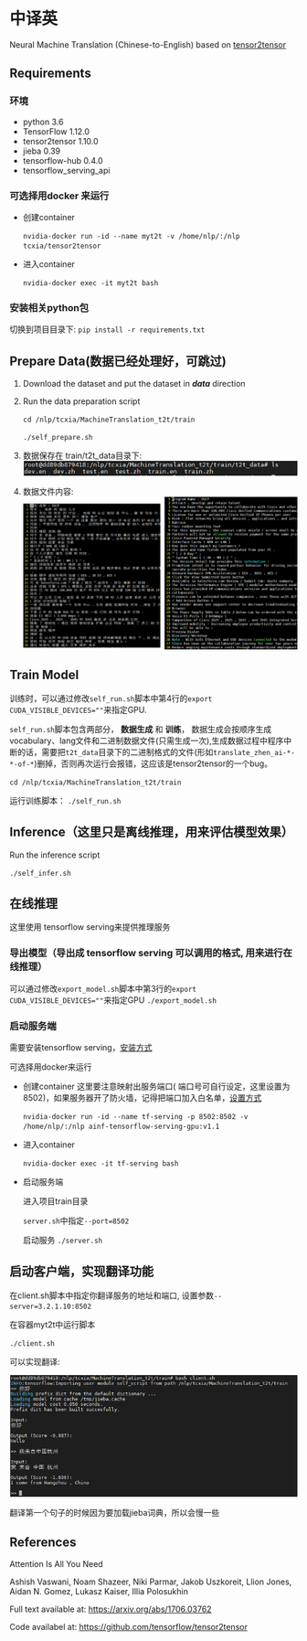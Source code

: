 # 中译英

Neural Machine Translation (Chinese-to-English) based on [tensor2tensor](https://github.com/tensorflow/tensor2tensor)

## Requirements

### 环境
- python 3.6
- TensorFlow 1.12.0
- tensor2tensor 1.10.0
- jieba 0.39
- tensorflow-hub 0.4.0
- tensorflow_serving_api

### 可选择用docker 来运行
 - 创建container

   `nvidia-docker run -id --name myt2t -v /home/nlp/:/nlp tcxia/tensor2tensor`
 
 - 进入container

   `nvidia-docker exec -it myt2t bash`
 
### 安装相关python包
 切换到项目目录下:
 `pip install -r requirements.txt`

## Prepare Data(数据已经处理好，可跳过)
1. Download the dataset and put the dataset in ***data*** direction
2. Run the data preparation script
    
    `cd /nlp/tcxia/MachineTranslation_t2t/train`
    
    `./self_prepare.sh`
    
3. 数据保存在 train/t2t_data目录下:
![image](https://github.com/tcxdgit/MachineTranslation_t2t/raw/master/images/t2t_data.PNG)
    
4. 数据文件内容:
![image](https://github.com/tcxdgit/MachineTranslation_t2t/raw/master/images/corpus_zhen.png)
    
## Train Model
训练时，可以通过修改`self_run.sh`脚本中第4行的`export CUDA_VISIBLE_DEVICES=""`来指定GPU.

`self_run.sh`脚本包含两部分， **数据生成** 和 **训练**， 数据生成会按顺序生成vocabulary、lang文件和二进制数据文件(只需生成一次),生成数据过程中程序中断的话，需要把`t2t_data`目录下的二进制格式的文件(形如`translate_zhen_ai-*-*-of-*`)删掉，否则再次运行会报错，这应该是tensor2tensor的一个bug。

`cd /nlp/tcxia/MachineTranslation_t2t/train`

运行训练脚本：
`./self_run.sh` 


## Inference（这里只是离线推理，用来评估模型效果）
Run the inference script

`./self_infer.sh` 

## 在线推理

这里使用 tensorflow serving来提供推理服务

### 导出模型（导出成 tensorflow serving 可以调用的格式, 用来进行在线推理）

可以通过修改`export_model.sh`脚本中第3行的`export CUDA_VISIBLE_DEVICES=""`来指定GPU
`./export_model.sh`

### 启动服务端
需要安装tensorflow serving，[安装方式](https://github.com/tensorflow/serving/blob/master/tensorflow_serving/g3doc/setup.md)

 可选择用docker来运行
 - 创建container
 这里要注意映射出服务端口( 端口号可自行设定，这里设置为8502)，如果服务器开了防火墙，记得把端口加入白名单，[设置方式](https://www.cnblogs.com/zl1991/p/10531726.html)
 
   `nvidia-docker run -id --name tf-serving -p 8502:8502 -v /home/nlp/:/nlp ainf-tensorflow-serving-gpu:v1.1`
 
 - 进入container

   `nvidia-docker exec -it tf-serving bash`
  
 - 启动服务端
 
    进入项目train目录
    
   `server.sh`中指定`--port=8502`
  
   启动服务
   `./server.sh`

## 启动客户端，实现翻译功能
   在client.sh脚本中指定你翻译服务的地址和端口, 设置参数`--server=3.2.1.10:8502` 

   在容器myt2t中运行脚本

   `./client.sh`
   
   可以实现翻译:
   
   ![image](https://github.com/tcxdgit/MachineTranslation_t2t/raw/master/images/translation.PNG)

   翻译第一个句子的时候因为要加载jieba词典，所以会慢一些
  
## References

Attention Is All You Need

Ashish Vaswani, Noam Shazeer, Niki Parmar, Jakob Uszkoreit, Llion Jones, Aidan N. Gomez, Lukasz Kaiser, Illia Polosukhin

Full text available at: https://arxiv.org/abs/1706.03762

Code availabel at: https://github.com/tensorflow/tensor2tensor
